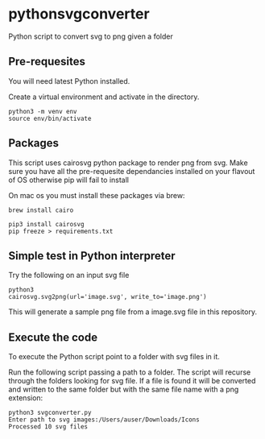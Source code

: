 # pythonsvgconverter

Python script to convert svg to png given a folder

## Pre-requesites

You will need latest Python installed.

Create a virtual environment and activate in the directory.

```
python3 -m venv env
source env/bin/activate
```

## Packages

This script uses cairosvg python package to render png from svg.
Make sure you have all the pre-requesite dependancies installed on
your flavout of OS otherwise pip will fail to install

On mac os you must install these packages via brew:

```
brew install cairo
```

```
pip3 install cairosvg
pip freeze > requirements.txt
```

## Simple test in Python interpreter

Try the following on an input svg file

```
python3
cairosvg.svg2png(url='image.svg', write_to='image.png')
```

This will generate a sample png file from a image.svg file in this repository.

## Execute the code

To execute the Python script point to a folder with svg files in it.

Run the following script passing a path to a folder. The script will recurse
through the folders looking for svg file. If a file is found it will be converted and written to the same folder but with the same file name with a png extension:


```
python3 svgconverter.py
Enter path to svg images:/Users/auser/Downloads/Icons           
Processed 10 svg files
```
